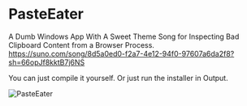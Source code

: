 # PasteEater
A Dumb Windows App With A Sweet Theme Song for Inspecting Bad Clipboard Content from a Browser Process.
https://suno.com/song/8d5a0ed0-f2a7-4e12-94f0-97607a6da2f8?sh=66opJf8kktB7j6NS

You can just compile it yourself. Or just run the installer in Output. 

![PasteEater](https://github.com/user-attachments/assets/da1454ca-b0b3-4f52-bea4-045cad6038b9)
